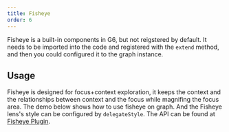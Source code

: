 ```yaml
---
title: Fisheye
order: 6
---
```


Fisheye is a built-in components in G6, but not reigstered by default. It needs to be imported into the code and registered with the `extend` method, and then you could configured it to the graph instance.

## Usage

Fisheye is designed for focus+context exploration, it keeps the context and the relationships between context and the focus while magnifing the focus area. The demo below shows how to use fisheye on graph. And the Fisheye lens's style can be configured by `delegateStyle`. The API can be found at [Fisheye Plugin](/en/docs/api/Plugins#fisheye).
